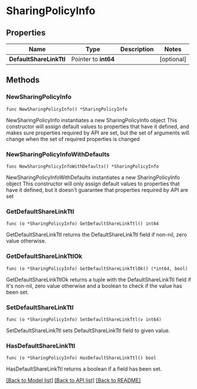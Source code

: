 # SharingPolicyInfo

## Properties

Name | Type | Description | Notes
------------ | ------------- | ------------- | -------------
**DefaultShareLinkTtl** | Pointer to **int64** |  | [optional] 

## Methods

### NewSharingPolicyInfo

`func NewSharingPolicyInfo() *SharingPolicyInfo`

NewSharingPolicyInfo instantiates a new SharingPolicyInfo object
This constructor will assign default values to properties that have it defined,
and makes sure properties required by API are set, but the set of arguments
will change when the set of required properties is changed

### NewSharingPolicyInfoWithDefaults

`func NewSharingPolicyInfoWithDefaults() *SharingPolicyInfo`

NewSharingPolicyInfoWithDefaults instantiates a new SharingPolicyInfo object
This constructor will only assign default values to properties that have it defined,
but it doesn't guarantee that properties required by API are set

### GetDefaultShareLinkTtl

`func (o *SharingPolicyInfo) GetDefaultShareLinkTtl() int64`

GetDefaultShareLinkTtl returns the DefaultShareLinkTtl field if non-nil, zero value otherwise.

### GetDefaultShareLinkTtlOk

`func (o *SharingPolicyInfo) GetDefaultShareLinkTtlOk() (*int64, bool)`

GetDefaultShareLinkTtlOk returns a tuple with the DefaultShareLinkTtl field if it's non-nil, zero value otherwise
and a boolean to check if the value has been set.

### SetDefaultShareLinkTtl

`func (o *SharingPolicyInfo) SetDefaultShareLinkTtl(v int64)`

SetDefaultShareLinkTtl sets DefaultShareLinkTtl field to given value.

### HasDefaultShareLinkTtl

`func (o *SharingPolicyInfo) HasDefaultShareLinkTtl() bool`

HasDefaultShareLinkTtl returns a boolean if a field has been set.


[[Back to Model list]](../README.md#documentation-for-models) [[Back to API list]](../README.md#documentation-for-api-endpoints) [[Back to README]](../README.md)


